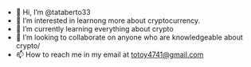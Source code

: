 - 👋 Hi, I’m @tataberto33
- 👀 I’m interested in learnong more about cryptocurrency.
- 🌱 I’m currently learning everything about crypto
- 💞️ I’m looking to collaborate on anyone who are knowledgeable about crypto/
- 📫 How to reach me in my email at totoy4741@gmail.com

<!---
tataberto33/tataberto33 is a ✨ special ✨ repository because its `README.md` (this file) appears on your GitHub profile.
You can click the Preview link to take a look at your changes.
--->
